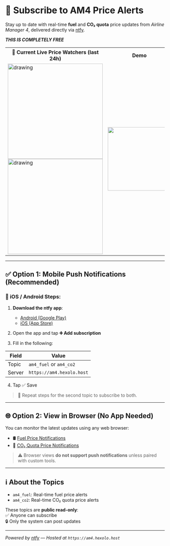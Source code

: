 # 📲 Subscribe to AM4 Price Alerts

Stay up to date with real-time **fuel** and **CO₂ quota** price updates from *Airline Manager 4*, delivered directly via [ntfy](https://ntfy.sh).

***THIS IS COMPLETELY FREE***

<table width="100%">
  <tr>
    <th> 🔔 Current Live Price Watchers (last 24h) </th>
    <th> Demo </th>
  </tr>
  <tr>
    <td>
      <img src="https://img.shields.io/endpoint?url=https://am4.hexolo.host/badge/am4_co2&style=for-the-badge"
        alt="drawing" width="300" />
      </br>
      <img src="https://img.shields.io/endpoint?url=https://am4.hexolo.host/badge/am4_fuel&style=for-the-badge"
        alt="drawing" width="300" />
    </td>
    <td>
      <img src="https://github.com/user-attachments/assets/c047b989-3505-4d9b-87ec-dc15e924dffe"
        width="200" />
    </td>
  </tr>
</table>

---

## ✅ Option 1: Mobile Push Notifications (Recommended)

### 📱 iOS / Android Steps:

1. **Download the ntfy app**:
   - [Android (Google Play)](https://play.google.com/store/apps/details?id=io.heckel.ntfy)
   - [iOS (App Store)](https://apps.apple.com/app/ntfy/id1625396347)

2. Open the app and tap **➕ Add subscription**

3. Fill in the following:

| Field      | Value                       |
|------------|-----------------------------|
| Topic      | `am4_fuel` or `am4_co2`     |
| Server     | `https://am4.hexolo.host`   |

4. Tap ✅ Save

> 🔁 Repeat steps for the second topic to subscribe to both.

---

## 🌐 Option 2: View in Browser (No App Needed)

You can monitor the latest updates using any web browser:

- 🛢️ [Fuel Price Notifications](https://am4.hexolo.host/am4_fuel)
- 🌿 [CO₂ Quota Price Notifications](https://am4.hexolo.host/am4_co2)

> ⚠️ Browser views **do not support push notifications** unless paired with custom tools.

---

## ℹ️ About the Topics

- `am4_fuel`: Real-time fuel price alerts
- `am4_co2`: Real-time CO₂ quota price alerts

These topics are **public read-only**:  
✅ Anyone can subscribe  
🔒 Only the system can post updates

---

_Powered by [ntfy](https://ntfy.sh) — Hosted at `https://am4.hexolo.host`_
